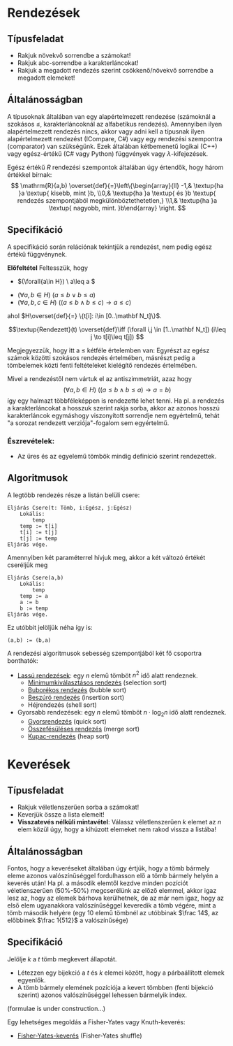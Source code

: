 # Rendezések

## Típusfeladat
- Rakjuk növekvő sorrendbe a számokat!
- Rakjuk abc-sorrendbe a karakterláncokat!
- Rakjuk a megadott rendezés szerint csökkenő/növekvő sorrendbe a megadott elemeket!

## Általánosságban
A típusoknak általában van egy alapértelmezett rendezése (számoknál a szokásos $\leq$, karakterláncoknál az alfabetikus rendezés). Amennyiben ilyen alapértelmezett rendezés nincs, akkor vagy adni kell a típusnak ilyen alapértelmezett rendezést (ICompare, C#) vagy egy rendezési szempontra (comparator) van szükségünk. Ezek általában kétbemenetű logikai (C++) vagy egész-értékű (C# vagy Python) függvények vagy $\lambda$-kifejezések. 

Egész értékű $R$ rendezési szempontok általában úgy értendők, hogy három értékkel bírnak: 
$$ \mathrm{R}(a,b)  \overset{def}{=}\left\{\begin{array}{ll}
-1,& \textup{ha }a \textup{ kisebb, mint }b,
\\0,& \textup{ha }a \textup{ és }b \textup{ rendezés szempontjából megkülönböztethetetlen,}
\\1,& \textup{ha }a \textup{ nagyobb, mint. }b\end{array}
\right. $$

## Specifikáció

A specifikáció során relációnak tekintjük a rendezést, nem pedig egész értékű függvénynek.

**Előfeltétel**
Feltesszük, hogy 

- $(\forall{a\in H}) \ a\leq a $
<!-- - $(\forall{a,b\in H}) \ ((a\leq b \land b\leq a) \to a = b )$ -->
- $(\forall{a,b\in H}) \ (a\leq b \lor b\leq a)$
- $(\forall{a,b,c\in H}) \ ((a\leq b \land b\leq c) \to a \leq c )$

ahol $H\overset{def}{=} \{t[i]: i\in [0..\mathbf N_t]\}$. 


$$\textup{Rendezett}(t) \overset{def}\iff (\forall i,j \in [1..\mathbf N_t]) (i\leq j \to t[i]\leq t[j]) $$

Megjegyezzük, hogy itt a $\leq$ kétféle értelemben van: Egyrészt az egész számok közötti szokásos rendezés értelmében, másrészt pedig a tömbelemek közti fenti feltételeket kielégítő rendezés értelmében. 

Mivel a rendezéstől nem vártuk el az antiszimmetriát, azaz hogy 
$$(\forall{a,b\in H}) \ ((a\leq b \land b\leq a) \to a = b )$$
így egy halmazt többféleképpen is rendezetté lehet tenni. Ha pl. a rendezés a karakterláncokat a hosszuk szerint rakja sorba, akkor az azonos hosszú karakterláncok egymáshogy viszonyított sorrendje nem egyértelmű, tehát "a sorozat rendezett verziója"-fogalom sem egyértelmű. 

### Észrevételek:
- Az üres és az egyelemű tömbök mindig definíció szerint rendezettek.

## Algoritmusok

A legtöbb rendezés része a listán belüli csere: 

```
Eljárás Csere(t: Tömb, i:Egész, j:Egész)
    Lokális:
        temp
    temp := t[i]
    t[i] := t[j]
    t[j] := temp
Eljárás vége.
```
Amennyiben két paraméterrel hívjuk meg, akkor a két változó értékét cseréljük meg

```
Eljárás Csere(a,b)
    Lokális:
        temp
    temp := a
    a := b
    b := temp
Eljárás vége.
```
Ez utóbbit jelöljük néha így is: 

```
(a,b) := (b,a)
```

A rendezési algoritmusok sebesség szempontjából két fő csoportra bonthatók:

- [Lassú rendezések](lassu_rendezesek): egy $n$ elemű tömböt $n^2$ idő alatt rendeznek.
    - [Minimumkiválasztásos rendezés](minimum/) (selection sort)
    - [Buborékos rendezés](buborek/) (bubble sort)
    - [Beszúró rendezés](beszuro/) (insertion sort)
    - Héjrendezés (shell sort)
- Gyorsabb rendezések: egy $n$ elemű tömböt $n\cdot \log_2 n$ idő alatt rendeznek. 
    - [Gyorsrendezés](gyors/) (quick sort)
    - [Összefésüléses rendezés](osszefesuleses/) (merge sort)
    - [Kupac-rendezés](kupac/) (heap sort)



# Keverések
## Típusfeladat
- Rakjuk véletlenszerűen sorba a számokat!
- Keverjük össze a lista elemeit!
- **Visszatevés nélküli mintavétel**: Válassz véletlenszerűen $k$ elemet az $n$ elem közül úgy, hogy a kihúzott elemeket nem rakod vissza a listába! 

## Általánosságban
Fontos, hogy a keveréseket általában úgy értjük, hogy a tömb bármely eleme azonos valószínűséggel fordulhasson elő a tömb bármely helyén a keverés után! Ha pl. a második elemtől kezdve minden pozíciót véletlenszerűen (50%-50%) megcserélünk az előző elemmel, akkor igaz lesz az, hogy az elemek bárhova kerülhetnek, de az már nem igaz, hogy az első elem ugyanakkora valószínűséggel keveredik a tömb végére, mint a tömb második helyére (egy 10 elemű tömbnél az utóbbinak $\frac 14$, az előbbinek $\frac 1{512}$ a valószínűsége)



## Specifikáció

Jelölje $k$ a $t$ tömb megkevert állapotát. 
- Létezzen egy bijekció a $t$ és $k$ elemei között, hogy a párbaállított elemek egyenlők. 
- A tömb bármely elemének pozíciója a kevert tömbben (fenti bijekció szerint) azonos valószínűséggel lehessen bármelyik index. 

(formulae is under construction...)

Egy lehetséges megoldás a Fisher-Yates vagy Knuth-keverés:
- [Fisher-Yates-keverés](keveresek/Fisher-Yates/) (Fisher-Yates shuffle)